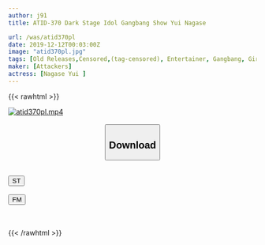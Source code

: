 ```yaml
---
author: j91
title: ATID-370 Dark Stage Idol Gangbang Show Yui Nagase

url: /was/atid370pl
date: 2019-12-12T00:03:00Z
image: "atid370pl.jpg"
tags: [Old Releases,Censored,(tag-censored), Entertainer, Gangbang, Girl, (tag-censored), Solowork ]
maker: [Attackers]
actress: [Nagase Yui ]
---
```



{{< rawhtml >}}

<div class="video" data-videoid="vg7gWaweqvS40Vd">
    <a href="javascript:;">
        <img src="/was/atid370pl/atid370pl.jpg" width="WIDTH" height="HEIGHT" alt="atid370pl.mp4" loading="lazy">
    </a>
</div>

<script type="text/javascript" src="https://j91.asia/asset/on-demand-st.js"></script>

<br>
  <link rel="stylesheet" href="https://j91.asia/asset/bs5.css">
  
  <center>
  <button class="btn btn-primary" type="button" data-bs-toggle="collapse" data-bs-target=".multi-collapse" aria-expanded="false" aria-controls="multiCollapseExample1 multiCollapseExample2"><h2>Download</h2></button></center>
</p>
<div class="row">
  <div class="col">
    <div class="collapse multi-collapse" id="multiCollapseExample1">
      <div class="card card-body">
	      	      <br>
<div class="buttons">  
<a href="https://streamtape.to/v/vg7gWaweqvS40Vd" target="_blank"><button class="btn-hover color-3"><i class="fa fa-download"></i> ST</button></a></div>
    </div>
  </div>
</div>
  <div class="col">
    <div class="collapse multi-collapse" id="multiCollapseExample2">
      <div class="card card-body">
	      <br>
<div class="buttons">
    <a href="https://filemoon.sx/d/115flsa7uiry" target="_blank"><button class="btn-hover color-8"><i class="fa fa-download"></i> FM</button></a></div>
<br><br>
      </div>
    </div>
  </div>
</div>

{{< /rawhtml >}}